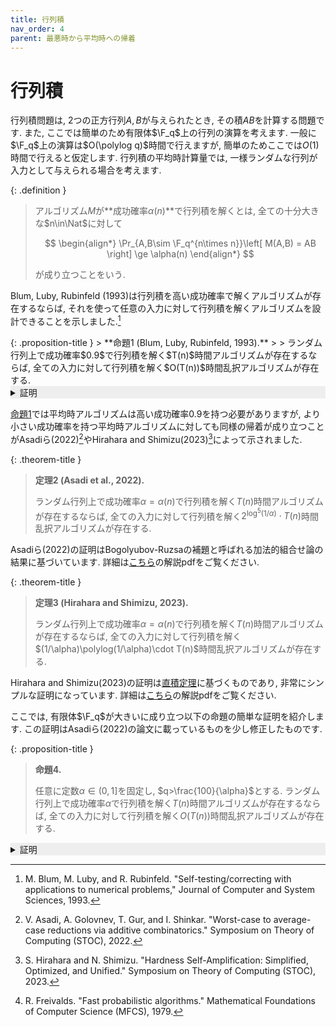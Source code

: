 ```yaml
---
title: 行列積
nav_order: 4
parent: 最悪時から平均時への帰着
---
```


# 行列積

行列積問題は, 2つの正方行列$A,B$が与えられたとき, その積$AB$を計算する問題です.
また, ここでは簡単のため有限体$\F_q$上の行列の演算を考えます.
一般に$\F_q$上の演算は$O(\polylog q)$時間で行えますが, 簡単のためここでは$O(1)$時間で行えると仮定します.
行列積の平均時計算量では, 一様ランダムな行列が入力として与えられる場合を考えます.

{: .definition }
> アルゴリズム$M$が**成功確率$\alpha(n)$**で行列積を解くとは, 全ての十分大きな$n\in\Nat$に対して
> 
> $$
  \begin{align*}
    \Pr_{A,B\sim \F_q^{n\times n}}\left[ M(A,B) = AB \right] \ge \alpha(n)
  \end{align*}
> $$
>
> が成り立つことをいう.

Blum, Luby, Rubinfeld (1993)は行列積を高い成功確率で解くアルゴリズムが存在するならば,
それを使って任意の入力に対して行列積を解くアルゴリズムを設計できることを示しました.[^BLR93]

[^BLR93]: M. Blum, M. Luby, and R. Rubinfeld. "Self-testing/correcting with applications to numerical problems," Journal of Computer and System Sciences, 1993.

<div id="prop:BLR" markdown="1">
{: .proposition-title }
> **命題1 (Blum, Luby, Rubinfeld, 1993).**
>
> ランダム行列上で成功確率$0.9$で行列積を解く$T(n)$時間アルゴリズムが存在するならば, 全ての入力に対して行列積を解く$O(T(n))$時間乱択アルゴリズムが存在する.
</div>

<details markdown="1" style="background-color: #eee;">
<summary style="display: list-item">証明</summary>
  ランダム行列の行列積を成功確率$0.9$で解くアルゴリズムを$M$とします.
  任意の入力$A,B\in\F_q^{n\times n}$に対して, $M$を使って次のように行列積を計算するアルゴリズム$M'$を考えます:
  1. 一様ランダムな行列$R_1,S_1\sim\F_q^{n\times n}$を選び, $R_2 = A-R_1,S_2=B-S_1$とします.
  2. $\sum_{i,j\in[n]}M(R_i,S_j)$を出力します.

  ステップ1で選んだ行列$R_1,S_1$が一様ランダムなので, 各$R_i,S_j$の周辺分布は一様ランダムとなるので, 確率$0.9$で$M(R_i,S_j)=R_iS_j$となります.
  従って$i,j\in[2]$に関するunion boundより

  $$
    \begin{align*}
      \Pr_{R_1,S_1}\qty[ {}^{\forall}i,j\in[2],\quad M(R_i,S_j) = R_iS_j ] \ge 0.6.
    \end{align*}
  $$

  よって確率$0.6$で$M'(A,B)=\sum_{i,j\in[2]} R_i S_j = (R_1+R_2)(S_1+S_2)=AB$となります.  
</details>

[命題1](#prop:BLR)では平均時アルゴリズムは高い成功確率$0.9$を持つ必要がありますが,
より小さい成功確率を持つ平均時アルゴリズムに対しても同様の帰着が成り立つことがAsadiら(2022)[^AGGS22]やHirahara and Shimizu(2023)[^HS23]によって示されました.

{: .theorem-title }
> **定理2 (Asadi et al., 2022).**
>
> ランダム行列上で成功確率$\alpha=\alpha(n)$で行列積を解く$T(n)$時間アルゴリズムが存在するならば, 全ての入力に対して行列積を解く$2^{\log^5(1/\alpha)}\cdot T(n)$時間乱択アルゴリズムが存在する.

Asadiら(2022)の証明はBogolyubov-Ruzsaの補題と呼ばれる加法的組合せ論の結果に基づいています.
詳細は[こちら](https://drive.google.com/file/d/1voRcUZFLsobrirvYycH_H5UQFp-8kxRF/view)の解説pdfをご覧ください.

{: .theorem-title }
> **定理3 (Hirahara and Shimizu, 2023).**
>
> ランダム行列上で成功確率$\alpha=\alpha(n)$で行列積を解く$T(n)$時間アルゴリズムが存在するならば, 全ての入力に対して行列積を解く$(1/\alpha)\polylog(1/\alpha)\cdot T(n)$時間乱択アルゴリズムが存在する.

Hirahara and Shimizu(2023)の証明は[直積定理]({{site.baseurl}}/docs/average_case_complexity/direct_product_theorem)に基づくものであり, 非常にシンプルな証明になっています.
詳細は[こちら](https://drive.google.com/file/d/1X1zAuf-D8_ordrpBqZiivhvNfxtoio9A/view)の解説pdfをご覧ください.

[^AGGS22]: V. Asadi, A. Golovnev, T. Gur, and I. Shinkar. "Worst-case to average-case reductions via additive combinatorics." Symposium on Theory of Computing (STOC), 2022.
[^HS23]: S. Hirahara and N. Shimizu. "Hardness Self-Amplification: Simplified, Optimized, and Unified." Symposium on Theory of Computing (STOC), 2023.


ここでは, 有限体$\F_q$が大きいに成り立つ以下の命題の簡単な証明を紹介します.
この証明はAsadiら(2022)の論文に載っているものを少し修正したものです.

{: .proposition-title }
> **命題4.**
>
> 任意に定数$\alpha\in(0,1]$を固定し, $q>\frac{100}{\alpha}$とする.
> ランダム行列上で成功確率$\alpha$で行列積を解く$T(n)$時間アルゴリズムが存在するならば, 全ての入力に対して行列積を解く$O(T(n))$時間乱択アルゴリズムが存在する.

<details markdown="1" style="background-color: #eee;">
<summary style="display: list-item">証明</summary>
  ランダム行列積を解くアルゴリズムを$M$とし,　最悪時の入力$A,B\in\F_q^{n\times n}$に対して以下のようにして$AB$を計算します:
  1. 一様ランダムに$R_1,R_2,S_1,S_2\sim\F_q^{n\times n}$を選ぶ.
  2. 各$t\in\F_q$に対し, $\overline{A}(t) = A + R_1t + R_2t^2$, $\overline{B}(t) = B + S_1t + S_2 t^2$とする. このとき, $\overline{A}(t)\overline{B}(t)$は$t$を変数とみなすと各成分が$\F_q[t]$の4次多項式となる.
  3. 相異なる各$t_1,t_2,t_3,t_4,t_5\in\F_p\setminus\set{0}$と$i\in[5]$に対し, $C_i = M(\overline{A}(t_i),\overline{B}(t_i))$を計算する. もし全ての$i\in[5]$に対して$C_i = \overline{A}(t_i)\overline{B}(t_i)$が成り立つとき, 多項式補間によって$\overline{A}(0)\overline{B}(0)=AB$を計算して出力する.

  上記の帰着ではステップ3で行列積の検算を行っていますがこれは$O(n^2)$時間でできることが知られているので[^Fre79], 全体の計算時間は$O(T(n))$となります.

  任意の$A,B\in\F_q^{n\times n}$に対して, 一様ランダムな$R_1,R_2,S_1,S_2$を選んだとき, 確率変数族$(\overline{A}(t),\overline{B}(t))_{t\ne 0}$はペア独立になります([ペア独立の例4]({{site.baseurl}}/docs/tools/pairwise_independent#例4-ランダムな二次曲線)参照).
  確率変数$X_t\in\{0,1\}$を

  $$
    \begin{align*}
      X_t = \begin{cases}
        1 & \text{if } M(\overline{A}(t),\overline{B}(t)) = \overline{A}(t)\overline{B}(t), \\
        0 & \text{otherwise}
      \end{cases}
    \end{align*}
  $$

  とすると$$(X_t)_{t\ne 0}$$ はペア独立であり, それぞれの
  $(\overline{A}(t),\overline{B}(t))$
  の周辺分布は$t\ne 0$のとき, $\qty(\F_q^{n\times n})^2$上で一様なので,
  $\E[X_t]=\alpha$となります.
  従って, [Chebyshevの不等式]({{site.baseurl}}/docs/tools/pairwise_independent#pairwise_independent_chebyshev)より, $q>\frac{100}{\alpha}$のとき, $\E[\sum_{t\ne 0}X_]\ge 100$となり, $\Pr[\sum_{t\ne 0}X_t]\ge 5$となります. すなわち5個の点$t\ne 0$で$\overline{A}(t)\overline{B}(t)$が計算できるので, ステップ3で$\overline{A}(0)\overline{B}(0)=AB$を計算できます.

</details>

[^Fre79]: R. Freivalds. "Fast probabilistic algorithms." Mathematical Foundations of Computer Science (MFCS), 1979.
